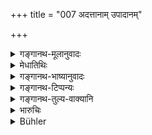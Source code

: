 +++
title = "007 अदत्तानाम् उपादानम्"

+++

<details><summary>गङ्गानथ-मूलानुवादः</summary>

Taking what has not been given, unsanctioned killing, and intercourse with the wives of others—these have been declared to be three kinds of ‘bodily action.’—(7)
</details>

<details><summary>मेधातिथिः</summary>

शास्त्रीयाप्राधान्यतयास्य **+अदत्तानाम्** असद्भ्य **उपादानं** दुष्टं चैव । तथा कुमार्यादि**परदारादाव्** अपि । विपरीतधर्मादानं परित्राणम् इन्द्रियसंयमश् च । इदं मनोवाग्देहभेदेन दशविधम् । प्रवृत्तिकुशलाकुशलविभागेन विंशतिप्रकाराः ॥ १२.७ ॥
</details>

<details><summary>गङ्गानथ-भाष्यानुवादः</summary>

Accepting from unworthy people of what has not been given, and what is itself an impure thing.

^(‘)*Wives of others*’—includes unmarried maidens also.

As against these there are—accepting proper gifts in the proper manner, protecting others and controlling of the organs.

Thus has Action proceeding from Mind, Speech and Body, been described as being of^(‘)ten kinds’; and according as each of these is either ‘good’ or ‘bad,’ we have *twenty* kinds.—(7)
</details>

<details><summary>गङ्गानथ-टिप्पन्यः</summary>

This verse is quoted in *Madanapārijāta* (p. 692); in *Aparārka* (p.
998), which adds that the ten kinds of sinful acts, proceeding from the
mind, speech and body, when committed intentionally and repeatedly,
should be understood to be what leads to the map being born in such
bodies as those of the *Cāṇḍāla* and the like; but of, the same kinds of
acts, when done unintentionally, the results are different;—in
*Nṛsiṃhaprasāda* (Prāyaścitta 41a);—in *Hemādri* (Kāla, p. 632);—and in
*Smṛtisāroddhāra* (p. 88).
</details>

<details><summary>गङ्गानथ-तुल्य-वाक्यानि</summary>

*Yājñavalkya* (8.135).—‘The man, who is addicted to taking what has not
been given to him, or associates with the wives of other men, or kills
animals in a way not sanctioned by the scriptures, is born among trees.’
</details>

<details><summary>भारुचिः</summary>

अयम् अधर्मः यो धर्माख्यतो (?) विपरीत्[ओ दत्ता]दानं परित्राणम् इन्द्रियसंयमश् चेति । इयं मनोगाग्देहसाधना दशविधा प्रवृत्तिः । कुशलाकुशलविभागेन तु विंशतिप्रकारः । तथा चोभयथा प्रदर्शितेति ॥ १२.७ ॥
</details>

<details><summary>Bühler</summary>

007	Taking what has not been given, injuring (creatures) without the sanction of the law, and holding criminal intercourse with another man's wife, are declared to be the three kinds of (wicked) bodily action.
</details>
